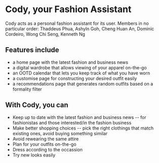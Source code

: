 # Cody, your Fashion Assistant
Cody acts as a personal fashion assistant for its user.
Members in no particular order: Thaddeus Phua, Ashyln Goh, Cheng Huan An, Dominic Cordeiro, Wong Chi Seng, Kenneth Ng

## Features include
- a home page with the latest fashion and business news
- a digital wardrobe that allows viewing of your apparel on-the-go 
- an OOTD calendar that lets you keep track of what you have worn
- a customise page for constructing your desired outfit easily 
- a recommendations page that generates random outfits based on a formality filter

## With Cody, you can
- Keep up to date with the latest fashion and business news -- for fashionistas and those interested/in the fashion business
- Make better shopping choices -- pick the right clothings that match existing ones, avoid buying something similar
- Avoid rewearing the same attire
- Plan for your outfits on-the-go
- Dress according to the occassion
- Try new looks easily

